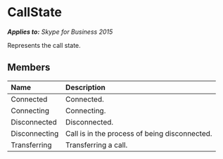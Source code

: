 
# CallState 


 _**Applies to:** Skype for Business 2015_

Represents the call state.


## Members





|**Name**|**Description**|
|:-----|:-----|
|Connected|Connected.|
|Connecting|Connecting.|
|Disconnected|Disconnected.|
|Disconnecting|Call is in the process of being disconnected.|
|Transferring|Transferring a call.|
